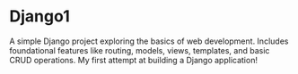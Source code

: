 # Django1
A simple Django project exploring the basics of web development. Includes foundational features like routing, models, views, templates, and basic CRUD operations. My first attempt at building a Django application!
